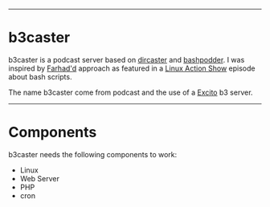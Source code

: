 ***
# b3caster

b3caster is a podcast server based on [dircaster](http://www.dircaster.org/) and [bashpodder](http://lincgeek.org/bashpodder).
I was inspired by [Farhad'd](http://slexy.org/view/s2MxMjFIYN) approach as featured in a [Linux Action Show](http://www.jupiterbroadcasting.com/) episode about bash scripts.

The name b3caster come from podcast and the use of a [Excito](http://www.excito.com/) b3 server.
***
# Components

b3caster needs the following components to work:
* Linux
* Web Server
* PHP
* cron